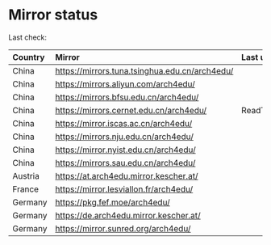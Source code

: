 <script src="./time.js"></script>
# Mirror status
Last check: <script type="text/javascript">localize(1744453349.370995);</script>

|Country|Mirror|Last update|
|:------|:-----|:----------|
|China|https://mirrors.tuna.tsinghua.edu.cn/arch4edu/|<script type="text/javascript">localize(1744397095);</script>|
|China|https://mirrors.aliyun.com/arch4edu/|<script type="text/javascript">localize(1744440008);</script>|
|China|https://mirrors.bfsu.edu.cn/arch4edu/|<script type="text/javascript">localize(1744397095);</script>|
|China|https://mirrors.cernet.edu.cn/arch4edu/|ReadTimeout|
|China|https://mirror.iscas.ac.cn/arch4edu/|<script type="text/javascript">localize(1744440008);</script>|
|China|https://mirrors.nju.edu.cn/arch4edu/|<script type="text/javascript">localize(1744354038);</script>|
|China|https://mirror.nyist.edu.cn/arch4edu/|<script type="text/javascript">localize(1744397095);</script>|
|China|https://mirrors.sau.edu.cn/arch4edu/|<script type="text/javascript">localize(1731653531);</script>|
|Austria|https://at.arch4edu.mirror.kescher.at/|<script type="text/javascript">localize(1744397095);</script>|
|France|https://mirror.lesviallon.fr/arch4edu/|<script type="text/javascript">localize(1744440008);</script>|
|Germany|https://pkg.fef.moe/arch4edu/|<script type="text/javascript">localize(1744397095);</script>|
|Germany|https://de.arch4edu.mirror.kescher.at/|<script type="text/javascript">localize(1744397095);</script>|
|Germany|https://mirror.sunred.org/arch4edu/|<script type="text/javascript">localize(1744397095);</script>|

<script src="./tablefilter/tablefilter.js"></script>
<script src="./table.js"></script>